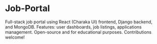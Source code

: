# Job-Portal
Full-stack job portal using React (Charaka UI) frontend, Django backend, and MongoDB. Features: user dashboards, job listings, applications management. Open-source and for educational purposes. Contributions welcome!
